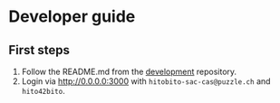 # Developer guide

## First steps

1. Follow the README.md from the [development](https://github.com/hitobito/development) repository.
1. Login via http://0.0.0.0:3000 with `hitobito-sac-cas@puzzle.ch` and `hito42bito`.
